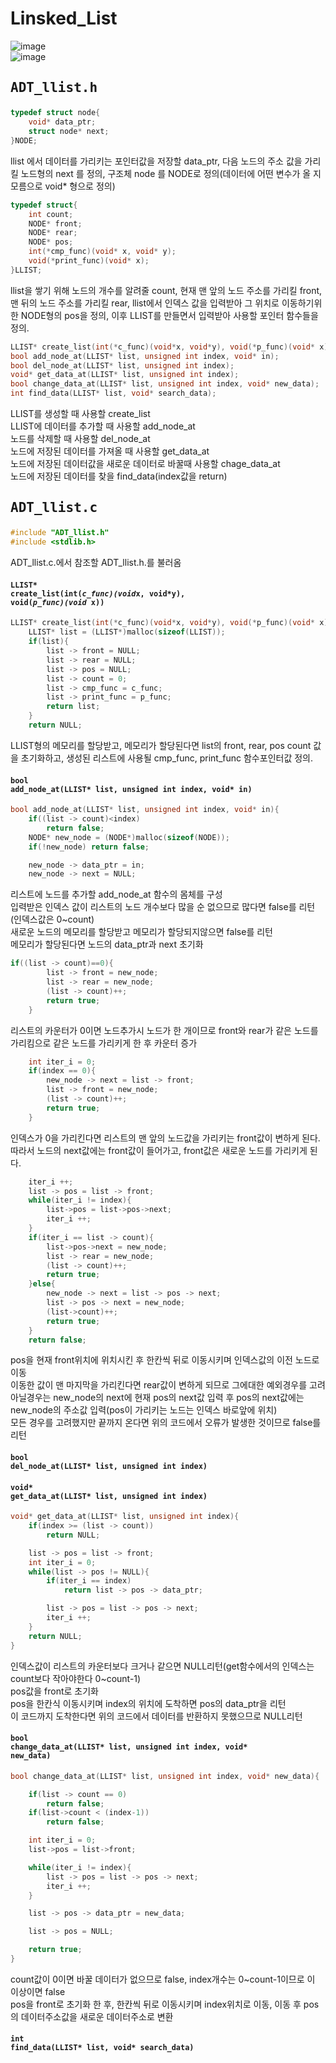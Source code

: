 # Linsked_List    

![image](https://user-images.githubusercontent.com/43701183/48621190-1f333680-e9e6-11e8-9050-b4e2d603ee7d.png)  
![image](https://user-images.githubusercontent.com/43701183/48621210-28240800-e9e6-11e8-8c29-3a98eb5fdeca.png)  


## <pre>ADT_llist.h</pre>  
```c
typedef struct node{
	void* data_ptr;
	struct node* next;
}NODE;
```  
llist 에서 데이터를 가리키는 포인터값을 저장할 data_ptr, 다음 노드의 주소 값을 가리킬 노드형의 next 를 정의, 구조체 node 를 NODE로 정의(데이터에 어떤 변수가 올 지 모름으로 void* 형으로 정의)  
```c
typedef struct{
	int count;
	NODE* front;
	NODE* rear;
	NODE* pos;
	int(*cmp_func)(void* x, void* y);
	void(*print_func)(void* x);
}LLIST;
```
llist을 쌓기 위해 노드의 개수를 알려줄 count, 현재 맨 앞의 노드 주소를 가리킬 front, 맨 뒤의 노드 주소를 가리킬 rear, llist에서 인덱스 값을 입력받아 그 위치로 이동하기위한 NODE형의 pos을 정의, 이후 LLIST를 만들면서 입력받아 사용할 포인터 함수들을 정의.  
```c
LLIST* create_list(int(*c_func)(void*x, void*y), void(*p_func)(void* x));
bool add_node_at(LLIST* list, unsigned int index, void* in);
bool del_node_at(LLIST* list, unsigned int index);
void* get_data_at(LLIST* list, unsigned int index);
bool change_data_at(LLIST* list, unsigned int index, void* new_data);
int find_data(LLIST* list, void* search_data);
```  
LLIST를 생성할 때 사용할 create_list  
LLIST에 데이터를 추가할 때 사용할 add_node_at  
노드를 삭제할 때 사용할 del_node_at  
노드에 저장된 데이터를 가져올 때 사용할 get_data_at  
노드에 저장된 데이터값을 새로운 데이터로 바꿀때 사용할 chage_data_at  
노드에 저장된 데이터를 찾을 find_data(index값을 return)  


## <pre>ADT_llist.c</pre>  
```c
#include "ADT_llist.h"
#include <stdlib.h>
```  
ADT_llist.c.에서 참조할 ADT_llist.h.를 불러옴  

#### <code>LLIST* create_list(int(*c_func)(void*x, void*y), void(*p_func)(void* x))</code>  
```c
LLIST* create_list(int(*c_func)(void*x, void*y), void(*p_func)(void* x)){
	LLIST* list = (LLIST*)malloc(sizeof(LLIST));
	if(list){
		list -> front = NULL;
		list -> rear = NULL;
		list -> pos = NULL;
		list -> count = 0;
		list -> cmp_func = c_func;
		list -> print_func = p_func;
		return list;
	}
	return NULL;
  ```  
LLIST형의 메모리를 할당받고, 메모리가 할당된다면 list의 front, rear, pos count 값을 초기화하고, 생성된 리스트에 사용될 cmp_func, print_func 함수포인터값 정의.  

#### <code>bool add_node_at(LLIST* list, unsigned int index, void* in)</code>  
```c
bool add_node_at(LLIST* list, unsigned int index, void* in){
	if((list -> count)<index)
		return false;
	NODE* new_node = (NODE*)malloc(sizeof(NODE));
	if(!new_node) return false;

	new_node -> data_ptr = in;
	new_node -> next = NULL;
```  
리스트에 노드를 추가할 add_node_at 함수의 몸체를 구성  
입력받은 인덱스 값이 리스트의 노드 개수보다 많을 순 없으므로 많다면 false를 리턴(인덱스값은 0~count)  
새로운 노드의 메모리를 할당받고 메모리가 할당되지않으면 false를 리턴  
메모리가 할당된다면 노드의 data_ptr과 next 초기화  
```c
if((list -> count)==0){
		list -> front = new_node;
		list -> rear = new_node;
		(list -> count)++;
		return true;
	}
```  
리스트의 카운터가 0이면 노드추가시 노드가 한 개이므로 front와 rear가 같은 노드를 가리킴으로 같은 노드를 가리키게 한 후 카운터 증가  
```c
	int iter_i = 0;
	if(index == 0){
		new_node -> next = list -> front;
		list -> front = new_node;
		(list -> count)++;
		return true;
	}
```  
인덱스가 0을 가리킨다면 리스트의 맨 앞의 노드값을 가리키는 front값이 변하게 된다. 따라서 노드의 next값에는 front값이 들어가고, front값은 새로운 노드를 가리키게 된다.  
```c
	iter_i ++;
	list -> pos = list -> front;
	while(iter_i != index){
		list->pos = list->pos->next;
		iter_i ++;
	}
	if(iter_i == list -> count){
		list->pos->next = new_node;
		list -> rear = new_node;
		(list -> count)++;
		return true;
	}else{
		new_node -> next = list -> pos -> next;
		list -> pos -> next = new_node;
		(list->count)++;
		return true;
	}
	return false;
```  
pos을 현재 front위치에 위치시킨 후 한칸씩 뒤로 이동시키며 인덱스값의 이전 노드로 이동  
이동한 값이 맨 마지막을 가리킨다면 rear값이 변하게 되므로 그에대한 예외경우를 고려  
아닐경우는 new_node의 next에 현재 pos의 next값 입력 후 pos의 next값에는 new_node의 주소값 입력(pos이 가리키는 노드는 인덱스 바로앞에 위치)  
모든 경우를 고려했지만 끝까지 온다면 위의 코드에서 오류가 발생한 것이므로 false를 리턴  


#### <code>bool del_node_at(LLIST* list, unsigned int index)</code>  
#### <code>void* get_data_at(LLIST* list, unsigned int index)</code>  
```c
void* get_data_at(LLIST* list, unsigned int index){
	if(index >= (list -> count))
		return NULL;

	list -> pos = list -> front;
	int iter_i = 0;
	while(list -> pos != NULL){
		if(iter_i == index)
			return list -> pos -> data_ptr;

		list -> pos = list -> pos -> next;
		iter_i ++;
	}
	return NULL;
}
```  
인덱스값이 리스트의 카운터보다 크거나 같으면 NULL리턴(get함수에서의 인덱스는 count보다 작아야한다 0~count-1)  
pos값을 front로 초기화  
pos을 한칸식 이동시키며 index의 위치에 도착하면 pos의 data_ptr을 리턴  
이 코드까지 도착한다면 위의 코드에서 데이터를 반환하지 못했으므로 NULL리턴  

#### <code>bool change_data_at(LLIST* list, unsigned int index, void* new_data)</code>  
```c
bool change_data_at(LLIST* list, unsigned int index, void* new_data){

	if(list -> count == 0)
		return false;
	if(list->count < (index-1))
		return false;

	int iter_i = 0;
	list->pos = list->front;

	while(iter_i != index){
		list -> pos = list -> pos -> next;
		iter_i ++;
	}

	list -> pos -> data_ptr = new_data;

	list -> pos = NULL;

	return true;
}
```  
count값이 0이면 바꿀 데이터가 없으므로 false, index개수는 0~count-1이므로 이 이상이면 false  
pos을 front로 초기화 한 후, 한칸씩 뒤로 이동시키며 index위치로 이동, 이동 후 pos의 데이터주소값을 새로운 데이터주소로 변환  

#### <code>int find_data(LLIST* list, void* search_data)</code>  





